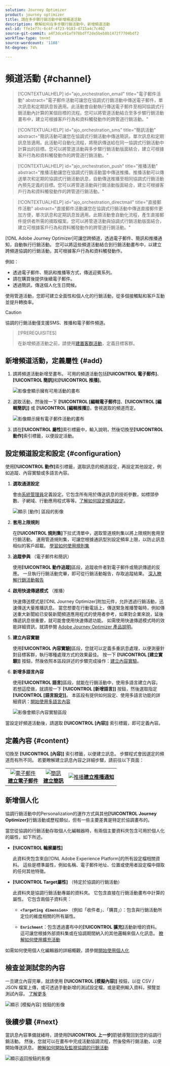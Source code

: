```yaml
---
solution: Journey Optimizer
product: journey optimizer
title: 請在多步驟行銷活動中新增頻道活動
description: 瞭解如何在多步驟行銷活動中，新增頻道活動
exl-id: ffe1e77c-6c4f-4f23-9183-d715a4c7c402
source-git-commit: a4f3dce91af978bdff2de5beb8b1472f7704bdf2
workflow-type: tm+mt
source-wordcount: '1108'
ht-degree: 74%

---
```



# 頻道活動 {#channel}

>[!CONTEXTUALHELP]
>id="ajo_orchestration_email"
>title="電子郵件活動"
>abstract="電子郵件活動可讓您在協調式行銷活動中傳送電子郵件，單次訊息和定期訊息皆適用。此活動會自動執行傳送電子郵件至相同協調式行銷活動內計算的某個目標的流程。您可以將管道活動結合至多步驟行銷活動畫布中，建立可根據客戶行為和資料觸發動作的跨管道行銷活動。"

>[!CONTEXTUALHELP]
>id="ajo_orchestration_sms"
>title="簡訊活動"
>abstract="簡訊活動可讓您在協調式行銷活動中傳送簡訊，單次訊息和定期訊息皆適用。此活動可自動化流程，將簡訊傳送給在同一協調式行銷活動中計算出的目標。您可以將管道活動與多步驟行銷活動版面結合，建立可根據客戶行為和資料觸發動作的跨管道行銷活動。"

>[!CONTEXTUALHELP]
>id="ajo_orchestration_push"
>title="推播活動"
>abstract="推播活動讓您在協調式行銷活動當中傳送推播。推播活動可以傳送單次和定期的協調式行銷活動訊息，自動傳送推播至相同協調式行銷活動內預先定義的目標。您可以將管道活動與行銷活動版面結合，建立可根據客戶行為和資料觸發動作的跨管道行銷活動。"

<!--
UNUSED IDs in BJ

>[!CONTEXTUALHELP]
>id="ajo_orchestration_push_ios"
>title="Push iOS activity"
>abstract="The Push iOS activity let you send iOS Push notifications as part of your Orchestrated campaign. It enables the delivery of both one-time and recurring Orchestrated campaigns, automating the sending iOS Push notifications to a predefined target within the same workflow. You can combine channel activities into the campaign canvas to create cross-channel campaigns that can trigger actions based on customer behavior and data."

>[!CONTEXTUALHELP]
>id="ajo_orchestration_push_android"
>title="Push Android activity"
>abstract="The Push Android activity ket you send Android Push notifications as part of your Orchestrated campaign. It enables the delivery of both one-time and recurring messages, automating the sending Android Push notifications to a predefined target within the same Orchestrated campaign. You can combine channel activities into the Orchestrated campaign canvas to create cross-channel campaigns that can trigger actions based on customer behavior and data."

-->

>[!CONTEXTUALHELP]
>id="ajo_orchestration_directmail"
>title="直接郵件活動"
>abstract="直接郵件活動讓您在協調式行銷活動中傳送直接郵件更加方便，單次訊息和定期訊息皆適用。此類活動會自動化流程，產生直接郵件提供者所需的摘取檔案。您可以將管道活動與協調式行銷活動版面結合，建立可根據客戶行為和資料觸發動作的跨管道行銷活動。"

[!DNL Adobe Journey Optimizer]可讓您跨頻道，透過電子郵件、簡訊和推播通知，自動執行行銷活動。 您可以將這些頻道活動結合到行銷活動畫布中，以建立跨頻道協調的行銷活動，其可根據客戶行為和資料觸發動作。

例如：

* 透過電子郵件、簡訊和推播等方式，傳送迎賓系列。
* 請在購買後提供後續電子郵件。
* 透過簡訊，傳送個人化生日問候。

使用管道活動，您即可建立全面性和個人化的行銷活動，從多個接觸點和客戶互動並提升轉換率。


>[!CAUTION]
>
>協調的行銷活動僅支援SMS、推播和電子郵件頻道。

>[!PREREQUISITES]
>
>在新增頻道活動之前，請使用[建置客群活動](build-audience.md)，定義目標客群。

## 新增頻道活動，定義屬性 {#add}

1. 請將頻道活動新增至畫布。 可用的頻道活動包括&#x200B;**[!UICONTROL 電子郵件]**、**[!UICONTROL 簡訊]**&#x200B;和&#x200B;**[!UICONTROL 推播]**。

   ![影像會顯示擁有可用活動的畫布](../assets/channel-add.png)

1. 選取活動，然後按一下 **[!UICONTROL [編輯電子郵件]]**、**[!UICONTROL [編輯簡訊]]** 或 **[!UICONTROL [編輯推播]]**，會視選取的頻道而定。

   ![影像顯示擁有電子郵件活動的畫布](../assets/channel-edit.png)

1. 請在&#x200B;**[!UICONTROL 屬性]**&#x200B;索引標籤中，輸入說明，然後切換至&#x200B;**[!UICONTROL 動作]**&#x200B;索引標籤，以便設定活動。

## 設定頻道設定和設定 {#configuration}

使用&#x200B;**[!UICONTROL 動作]**&#x200B;索引標籤，選取訊息的頻道設定，再設定其他設定，例如追蹤、內容實驗或多語言內容。

1. **選取通道設定**

   會由[系統管理員](../../start/path/administrator.md)定義設定。它包含所有用於傳送訊息的技術參數，如標頭參數、子網域、行動應用程式等等。[了解如何設定頻道設定](../../configuration/channel-surfaces.md)。

   ![顯示 [動作] 區段的影像](../assets/channel-actions.png)

1. **套用上限規則**

   在&#x200B;**[!UICONTROL 規則集]**&#x200B;下拉式清單中，選取管道規則集以將上限規則套用至行銷活動。 運用管道規則集，可讓您根據通訊型別設定頻率上限，以防止訊息相似的客戶超載。 [學習如何使用規則集](../../conflict-prioritization/rule-sets.md)

1. **追蹤參與** （電子郵件和簡訊）

   使用&#x200B;**[!UICONTROL 動作追蹤]**&#x200B;區段，追蹤收件者對電子郵件或簡訊傳遞的反應。 一旦執行行銷活動完畢，即可從行銷活動報告，存取追蹤結果。 [深入瞭解行銷活動報告](../../reports/campaign-global-report-cja.md)

1. **啟用快速傳遞模式** （推播）

   快速傳送模式是[!DNL Journey Optimizer]附加元件，允許透過行銷活動，迅速傳送大量推播訊息。 當您想要在行動電話上，傳送緊急推播警報時，例如傳送重大新聞給已安裝新聞頻道應用程式的使用者參考，如果對企業來說，延後傳遞訊息很重要，就可能會使用快速傳遞功能。 如需使用快速傳遞模式時的效能詳細資訊，就請參閱 [Adobe Journey Optimizer 產品說明](https://helpx.adobe.com/tw/legal/product-descriptions/adobe-journey-optimizer.html)。

1. **建立內容實驗**

   使用&#x200B;**[!UICONTROL 內容實驗]**&#x200B;區段，您就可以定義多重訊息處理，以便測量針對目標客群，執行哪種處理方式的效果最佳。 按一下 **[!UICONTROL [建立實驗]]** 按鈕，然後依照本區段詳述的步驟完成操作：[建立內容實驗](../../content-management/content-experiment.md)。

1. **新增多語言內容**

   使用&#x200B;**[!UICONTROL 語言]**&#x200B;區段，就能在行銷活動中，使用多語言建立內容。 若想這麼做，就請按一下 **[!UICONTROL [新增語言]]** 按鈕，然後選取指定 **[!UICONTROL [語言設定]]**。 本區段有提供如何設定、使用多語言功能的詳細資訊：[開始使用多語言內容](../../content-management/multilingual-gs.md)

   ![影像會顯示內容實驗區段](../assets/channel-experiment.png)

當設定好頻道活動後，請選取 **[!UICONTROL [內容]]** 索引標籤，即可定義內容。

## 定義內容 {#content}

切換至 **[!UICONTROL [內容]]** 索引標籤，以便建立訊息。 步驟程式會因選定的頻道而有所不同。 若要瞭解建立訊息內容之詳細步驟，請前往以下頁面：

<table style="table-layout:fixed"><tr style="border: 0; text-align: center;" >
<td><a href="../../email/create-email.md"><img alt="電子郵件" src="../../channels/assets/do-not-localize/email.png"></a><br/><a href="../../email/create-email.md"><strong>建立電子郵件</strong></a></td>
<td><a href="../../sms/create-sms.md"><img alt="簡訊" src="../../channels/assets/do-not-localize/sms.png"></a><br/><a href="../../sms/create-sms.md"><strong>建立簡訊</strong></a></td>
<td><a href="../../push/create-push.md"><img alt="推播" src="../../channels/assets/do-not-localize/push.png"></a><a href="../../push/create-push.md"><strong>建立推播通知</strong></a></td>
</tr></table>

## 新增個人化

協調行銷活動中的Personalization的運作方式與其他&#x200B;**[!UICONTROL Journey Optimizer]**&#x200B;行銷活動或歷程類似，但有一些主要差異是特定於協調畫布的。

當您從協調的行銷活動存取個人化編輯器時，有兩個主要資料夾包含可用於個人化的屬性，如下所述。

* **[!UICONTROL 輪廓屬性]**

  此資料夾包含來自[!DNL Adobe Experience Platform]的所有設定檔相關資料。 這些是標準屬性，例如名稱、電子郵件地址、位置或使用者設定檔中擷取的任何其他特徵。

* **[!UICONTROL Target屬性]** （特定於協調的行銷活動）

  此資料夾是協調行銷活動專屬的資料夾。 它包含直接在行銷活動畫布中計算的屬性。 它包含兩個子資料夾：

   * **`<Targeting dimension>`** （例如「收件者」、「購買」）：包含與行銷活動所定位的維度相關的所有屬性。

   * **`Enrichment`**：包含透過畫布中的&#x200B;**[!UICONTROL 擴充]**&#x200B;活動新增的資料。 這可讓您根據外部資料集或在協調期間納入的其他邏輯來個人化訊息。 [瞭解如何使用擴充活動](../activities/enrichment.md)

如需如何使用個人化編輯器的詳細概觀，請參閱[開始使用個人化](../../personalization/personalize.md)

## 檢查並測試您的內容

一旦建立內容完畢，就請使用 **[!UICONTROL [模擬內容]]** 按鈕，以從 CSV / JSON 檔案上傳，或可透過手動新增的測試設定檔，或是範例輸入資料，預覽並測試內容。 [了解更多](../../content-management/preview-test.md)

![顯示 [模擬內容] 按鈕的影像](../assets/channel-simulate.png)

## 後續步驟 {#next}

當訊息內容準備就緒時，請使用&#x200B;**[!UICONTROL 上一步]**&#x200B;箭號導覽回到您的協調行銷活動。 然後，您就可以在畫布中完成活動協調流程，然後發佈行銷活動，以便開始傳送訊息。 [瞭解如何開始及監視協調的行銷活動](../start-monitor-campaigns.md)

![顯示返回按鈕的影像](../assets/channel-back.png)

<!--
## Examples {#cross-channel-workflow-sample}

Here is a cross-channel Orchestrated campaign example with a segmentation and two deliveries. The Orchestrated campaign targets all customers who live in Paris and who are interested in coffee machines. Among this population, an email is sent to the regular customers and an SMS is sent to the VIP clients.

![](../assets/workflow-channel-example.png)

<!--
description, which use case you can perform (common other activities that you can link before of after the activity)

how to add and configure the activity

example of a configured activity within a workflow
The Email delivery activity allows you to configure the sending an email in a workflow. 

-->

<!--You can also create a recurring Orchestrated campaign to send a personalized SMS every first day of the month at 8 PM to all customers living in Paris.

![](../assets/workflow-channel-example2.png)-->

<!-- Scheduled emails available?

This can be a single send email and sent just once, or it can be a recurring email.
* Single send emails are standard emails, sent once.
* Recurring emails allow you to send the same email multiple times to different targets over a defined period. You can aggregate the deliveries per period in order to get reports that correspond to your needs.

When linked to a scheduler, you can define recurring emails.
Email recipients are defined upstream of the activity in the same workflow, via an Audience targeting activity.

-->


<!--The message preparation is triggered according to the workflow execution parameters. From the message dashboard, you can select whether to request or not a manual confirmation to send the message (required by default). You can start the workflow manually or place a scheduler activity in the workflow to automate execution.-->
